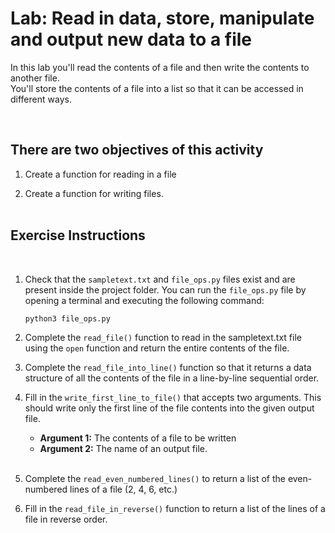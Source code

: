 # Lab: Read in data, store, manipulate and output new data to a file

In this lab you'll read the contents of a file and then write the
contents to another file.  
You'll store the contents of a file into a list so that it can be
accessed in different ways.

<br>

## There are two objectives of this activity

1. Create a function for reading in a file

2. Create a function for writing files.
 <br><br>

## Exercise Instructions  

<br>

1. Check that the `sampletext.txt` and `file_ops.py` files exist and are
present inside the project folder.
   You can run the `file_ops.py` file by opening a terminal and executing the
    following command:

    ```python
    python3 file_ops.py 
    ```

2. Complete the `read_file()` function to read in the sampletext.txt file using
the `open` function and return the entire
 contents of the file.

3. Complete the `read_file_into_line()` function so that it returns a data structure
 of all the contents of the file in a line-by-line sequential order.

4. Fill in the `write_first_line_to_file()` that accepts two arguments.
This should write only the first line of the file contents into the given output
file.

    - **Argument 1:** The contents of a file to be written
    - **Argument 2:** The name of an output file.
<br><br>

5. Complete the `read_even_numbered_lines()` to return a list of the
even-numbered lines of a file (2, 4, 6, etc.)

6. Fill in the `read_file_in_reverse()` function to return a list of the lines
of a file in reverse order.

<br>
